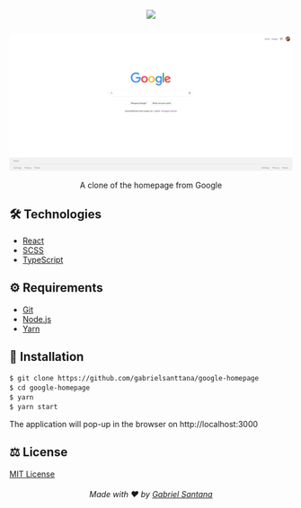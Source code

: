 ## <div align="center"><img src="./.github/google-logo.png" width="70"  /></div>

###

<img src="./.github/homepage.png" />

<p align="center">A clone of the homepage from Google</p>

## 🛠️ Technologies

<ul>
  <li><a href="https://reactjs.org/">React</a></li>
  <li><a href="https://sass-lang.com/documentation/syntax">SCSS</a></li>
  <li><a href="https://www.typescriptlang.org/">TypeScript</a></li>
</ul>

## ⚙️ Requirements

<ul>
  <li><a href="https://git-scm.com/">Git</a></li>
  <li><a href="https://nodejs.org/en/">Node.js</a></li>
  <li><a href="https://www.typescriptlang.org/">Yarn</a></li>
</ul>

## 🚀 Installation

```bash
$ git clone https://github.com/gabrielsanttana/google-homepage
$ cd google-homepage
$ yarn
$ yarn start
```

The application will pop-up in the browser on http://localhost:3000

## ⚖️ License

[MIT License](https://github.com/gabrielsanttana/linkedin/blob/master/LICENSE)

<h6 align="center">Made with ❤️ by <a href="https://linkedin.com/in/gabrielsanttana">Gabriel Santana</a></h6>


